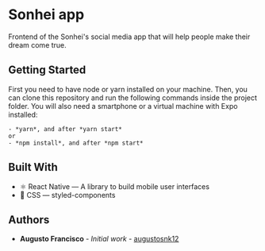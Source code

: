 # Sonhei app

Frontend of the Sonhei's social media app that will help people make their dream come true.

## Getting Started

First you need to have node or yarn installed on your machine. Then, you can clone this repository and run the following commands inside the project folder. You will also need a smartphone or a virtual machine with Expo installed:

```
- *yarn*, and after *yarn start* 
or 
- *npm install*, and after *npm start*
```

## Built With

* :atom_symbol: React Native — A library to build mobile user interfaces
* :nail_care: CSS — styled-components

## Authors

* **Augusto Francisco** - *Initial work* - [augustosnk12](https://github.com/augustosnk12)
